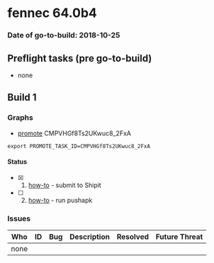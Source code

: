 # fennec 64.0b4

### Date of go-to-build: 2018-10-25

## Preflight tasks (pre go-to-build)
- none

## Build 1  

### Graphs
* [promote](https://tools.taskcluster.net/push-inspector/#/CMPVHGf8Ts2UKwuc8_2FxA) CMPVHGf8Ts2UKwuc8_2FxA
```
export PROMOTE_TASK_ID=CMPVHGf8Ts2UKwuc8_2FxA
```


#### Status
- [x] 1.  [how-to](https://wiki.mozilla.org/Release:Release_Automation_on_Mercurial:Starting_a_Release#Submit_to_Ship_It)  - submit to Shipit
- [ ] 2.  [how-to](https://github.com/mozilla-releng/releasewarrior-2.0/blob/master/docs/release-promotion/mobile/howto.md)  - run pushapk

### Issues
| Who                 | ID               | Bug                                                                 | Description                | Resolved                | Future Threat                |
| ------------------- | ---------------- | ------------------------------------------------------------------- | -------------------------- | ----------------------- | ---------------------------- |
| none | | | | | |

